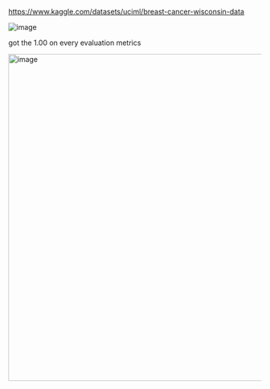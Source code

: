 https://www.kaggle.com/datasets/uciml/breast-cancer-wisconsin-data

![image](https://github.com/Augustus2011/Datascience/assets/107476202/ab33c446-cf4a-49af-a725-315bb74b0cfd)

got the 1.00 on every evaluation metrics

<img width="651" alt="image" src="https://github.com/Augustus2011/Datascience/assets/107476202/27c0ddbb-88fc-421f-90d7-d6e3c21b900b">

